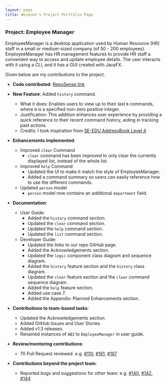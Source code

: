 ```yaml
---
layout: page
title: Weiennn's Project Portfolio Page
---
```


### Project: Employee Manager

EmployeeManager is a desktop application used by Human Resource (HR) staff in a small or medium-sized company (of 50 - 200 employees).
EmployeeManager has HR management features to provide HR staff a convenient way to access and update employee details.
The user interacts with it using a CLI, and it has a GUI created with JavaFX.

Given below are my contributions to the project.

* **Code contributed**: [RepoSense link](https://nus-cs2103-ay2324s1.github.io/tp-dashboard/?search=weiennn&breakdown=true)

* **New Feature**: Added `history` command.
  * What it does: Enables users to view up to their last `N` commands, where `N` is a specified non-zero positive integer.
  * Justification: This addition enhances user experience by providing a quick reference to their recent command history, aiding in tracking past actions.
  * Credits: I took inspiration from [SE-EDU AddressBook Level 4](https://github.com/se-edu/addressbook-level4)

* **Enhancements implemented**:
  * Improved `clear` Command
    * `clear` command has been improved to only clear the currently displayed list, instead of the whole list.
  * Improved `help` Command
    * Updated the UI to make it match the style of EmployeeManager.
    * Added a command summary so users can easily reference how to use the different commands.
  * Updated `person` model
    * `person` model now contains an additional `department` field.
    
* **Documentation**:
    * User Guide:
      * Added the `history` command section.
      * Updated the `clear` command section.
      * Updated the `help` command section.
      * Updated the `list` command section.
    * Developer Guide:
      * Updated the links to our repo GitHub page. 
      * Added the Acknowledgements section.
      * Updated the `logic` component class diagram and sequence diagram.
      * Added the `history` feature section and the `history` class diagram.
      * Updated the `clear` feature section and the `clear` command sequence diagram.
      * Added the `help` feature section.
      * Added use case 7.
      * Added the Appendix: Planned Enhancements section.

* **Contributions to team-based tasks**:
  * Updated the Acknowledgements section.
  * Added GitHub Issues and User Stories.
  * Added v1.3 releases.
  * Renamed instances of `AB3` to `EmployeeManager` in user guide.

* **Review/mentoring contributions**:
  * 70 Pull Request reviewed.
    e.g. [#110](https://github.com/AY2324S1-CS2103T-T14-1/tp/pull/110),
  [#161](https://github.com/AY2324S1-CS2103T-T14-1/tp/pull/161),
  [#197](https://github.com/AY2324S1-CS2103T-T14-1/tp/pull/197)

* **Contributions beyond the project team**:
  * Reported bugs and suggestions for other team:
  e.g. [#140](https://github.com/AY2324S1-CS2103-F13-2/tp/issues/140),
  [#142](https://github.com/AY2324S1-CS2103-F13-2/tp/issues/142),
  [#144](https://github.com/AY2324S1-CS2103-F13-2/tp/issues/144)
  
